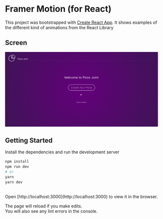 # Framer Motion (for React) 

This project was bootstrapped with [Create React App](https://github.com/facebook/create-react-app). It shows examples of the different kind of animations from the React Library

## Screen

![screen](./public/screen.png)


## Getting Started

Install the dependencies and run the development server

```bash
npm install
npm run dev
# or
yarn
yarn dev
```
<br />
Open [http://localhost:3000](http://localhost:3000) to view it in the browser.

The page will reload if you make edits.<br />
You will also see any lint errors in the console.
 